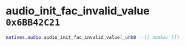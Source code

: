 # audio_init_fac_invalid_value `0x6BB42C21`

```lua
natives.audio.audio_init_fac_invalid_value(_unk0 --[[ number ]])
```